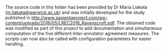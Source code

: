 The source code in this folder has been provided by Dr Maria Liakata
(m.liakata@warwick.ac.uk) and was initially developed for the study
published in
http://www.sapientaproject.com/wp-content/uploads/2016/05/LREC2016_Ravenscroft.pdf. The
obtained code was modified as part of this project to add
documentation and simultaneous computation of the five different
Inter-annotator agreement measures. The scripts can now also be called
with configuration parameters for easier handling. 